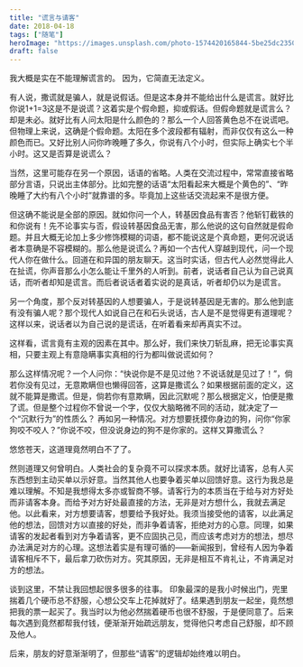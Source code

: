 ```yaml
---
title: "谎言与请客"
date: 2018-04-18
tags: ["随笔"]
heroImage: "https://images.unsplash.com/photo-1574420165844-5be25dc23506?ixlib=rb-1.2.1&q=80&fm=jpg&crop=entropy&cs=tinysrgb&w=2000&fit=max&ixid=eyJhcHBfaWQiOjExNzczfQ"
draft: false
---
```


我大概是实在不能理解谎言的。
因为，它简直无法定义。

有人说，撒谎就是骗人，就是说假话。但是这本身并不能给出什么是谎言。就好比你说1+1=3这是不是说谎？这着实是个假命题，抑或假话。但假命题就是谎言么？却是未必。就好比有人问太阳是什么颜色的？那么一个人回答黄色总不在说谎吧。但物理上来说，这确是个假命题。太阳在多个波段都有辐射，而非仅仅有这么一种颜色而已。又好比别人问你昨晚睡了多久，你说有八个小时，但实际上确实七个半小时。这又是否算是说谎么？

当然，这里可能存在另一个原因，话语的省略。人类在交流过程中，常常直接省略部分言语，只说出主体部分。比如完整的话语“太阳看起来大概是个黄色的”、“昨晚睡了大约有八个小时”就靠谱的多。毕竟加上这些话交流起来不是很方便。

但这确不能说是全部的原因。就如你问一个人，转基因食品有害否？他斩钉截铁的和你说有！先不论事实与否，假设转基因食品无害，那么他说的这句自然就是假命题。并且大概无论加上多少修饰模糊的词语，都不能说这是个真命题，更何况说话者本意确是不容模糊的。那么他是说谎么？再如一个古代人穿越到现代，问一个现代人你在做什么。回道在和异国的朋友聊天。这当时实话，但古代人必然觉得此人在扯谎，你声音那么小怎么能让千里外的人听到。前者，说话者自己认为自己说真话，而听者却知是谎言。而后者说话者着实说的是真话，听者却仍以为是谎言。

另一个角度，那个反对转基因的人想要骗人，于是说转基因是无害的。那么他到底有没有骗人呢？那个现代人如说自己在和石头说话，古人是不是觉得更有道理呢？这样以来，说话者以为自己说的是谎话，在听着看来却再真实不过。

这样看，谎言竟有主观的因素在其中。那么好，我们来快刀斩乱麻，把无论事实真相，只要主观上有意隐瞒事实真相的行为都叫做说谎如何？

那么这样情况呢？一个人问你：“快说你是不是见过他？不说话就是见过了！”，倘若你没有见过，无意欺瞒但也懒得回答，这算是撒谎么？如果根据前面的定义，这就不能算是撒谎。但是，倘若你有意欺瞒，因此沉默呢？那么根据定义，怕便是撒了谎。但是整个过程你不曾说一个字，仅仅大脑略微不同的活动，就决定了一个“沉默行为”的性质么？
再如另一种情况。对方想要抚摸你身边的狗，问你“你家狗咬不咬人？”你说不咬，但没说身边的狗不是你家的。这样又算撒谎么？

悠悠苍天，这道理竟然明白不了了。

然则道理又何曾明白。人类社会的复杂竟不可以探求本质。就好比请客，总有人买东西想到主动买单以示好意。当然其他人也要争着买单以回馈好意。这行为我总是难以理解。不知是我想得太多亦或智商不够。请客行为的本质当在于给与对方好处而非请客本身。而给予对方好处最直接的方法，无非是对方想什么，我就去满足他。以此看来，对方想要请客，想要给予我好处。我须当接受他的请客，以此满足他的想法，回馈对方以直接的好处，而非争着请客，拒绝对方的心意。同理，如果请客的发起者看到对方争着请客，更不应固执己见，而应该考虑对方的想法，想尽办法满足对方的心理。这想法着实是有理可循的——新闻报到，曾经有人因为争着请客相斥不下，最后拿刀砍伤对方。究其原因，无非是相互不肯礼让，不肯满足对方的想法。

谈到这里，不禁让我回想起很多很多的往事。
印象最深的是我小时候出门，兜里揣着几个硬币总不舒服，心想公交车上花掉就好了。结果遇到朋友一起坐，竟然想把我的票一起买了。我当时以为他必然揣着硬币也很不舒服，于是便同意了。后来每次遇到竟然都帮我付钱，便渐渐开始疏远朋友，觉得他只考虑自己舒服，却不顾及他人。

后来，朋友的好意渐渐明了，但那些“请客”的逻辑却始终难以明白。